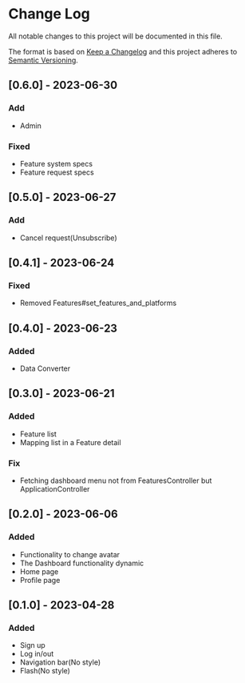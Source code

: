 # Change Log
All notable changes to this project will be documented in this file.
 
The format is based on [Keep a Changelog](http://keepachangelog.com/)
and this project adheres to [Semantic Versioning](http://semver.org/).

## [0.6.0] - 2023-06-30
 
### Add
- Admin

### Fixed
- Feature system specs
- Feature request specs

## [0.5.0] - 2023-06-27
 
### Add
- Cancel request(Unsubscribe)

## [0.4.1] - 2023-06-24
 
### Fixed
- Removed Features#set_features_and_platforms

## [0.4.0] - 2023-06-23
 
### Added
- Data Converter

## [0.3.0] - 2023-06-21
 
### Added
- Feature list
- Mapping list in a Feature detail

### Fix
- Fetching dashboard menu not from FeaturesController but ApplicationController

## [0.2.0] - 2023-06-06
 
### Added
- Functionality to change avatar
- The Dashboard functionality dynamic
- Home page
- Profile page 

## [0.1.0] - 2023-04-28
 
### Added
- Sign up
- Log in/out
- Navigation bar(No style)
- Flash(No style)
